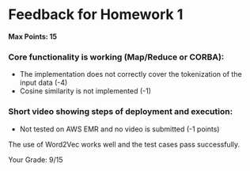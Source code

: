 # Feedback for Homework 1
**Max Points: 15**

### Core functionality is working (Map/Reduce or CORBA):
- The implementation does not correctly cover the tokenization of the input data (-4)
- Cosine similarity is not implemented (-1)

### Short video showing steps of deployment and execution:
- Not tested on AWS EMR and no video is submitted (-1 points)

The use of Word2Vec works well and the test cases pass successfully.

Your Grade: 9/15
